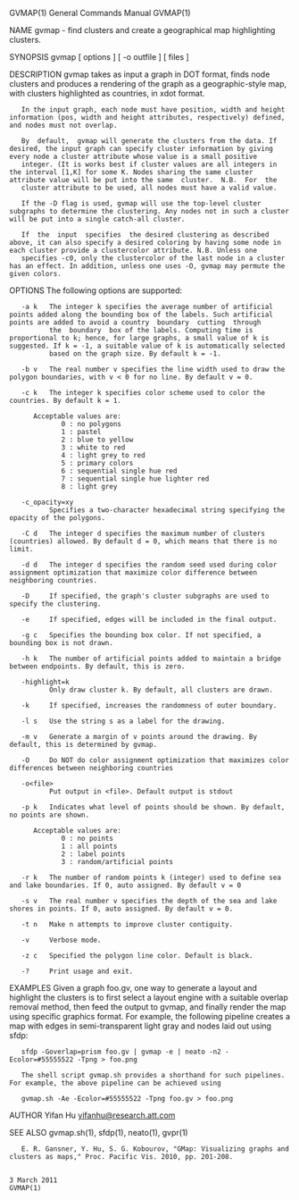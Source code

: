GVMAP(1)                                                                                 General Commands Manual                                                                                 GVMAP(1)

NAME
       gvmap - find clusters and create a geographical map highlighting clusters.

SYNOPSIS
       gvmap [ options ] [ -o outfile ] [ files ]

DESCRIPTION
       gvmap takes as input a graph in DOT format, finds node clusters and produces a rendering of the graph as a geographic-style map, with clusters highlighted as countries, in xdot format.

       In the input graph, each node must have position, width and height information (pos, width and height attributes, respectively) defined, and nodes must not overlap.

       By  default,  gvmap will generate the clusters from the data. If desired, the input graph can specify cluster information by giving every node a cluster attribute whose value is a small positive
       integer. (It is works best if cluster values are all integers in the interval [1,K] for some K. Nodes sharing the same cluster attribute value will be put into the same  cluster.  N.B.  For  the
       cluster attribute to be used, all nodes must have a valid value.

       If the -D flag is used, gvmap will use the top-level cluster subgraphs to determine the clustering. Any nodes not in such a cluster will be put into a single catch-all cluster.

       If  the  input  specifies  the desired clustering as described above, it can also specify a desired coloring by having some node in each cluster provide a clustercolor attribute. N.B. Unless one
       specifies -c0, only the clustercolor of the last node in a cluster has an effect. In addition, unless one uses -O, gvmap may permute the given colors.

OPTIONS
       The following options are supported:

       -a k   The integer k specifies the average number of artificial points added along the bounding box of the labels. Such artificial points are added to avoid a country  boundary  cutting  through
              the  boundary  box of the labels. Computing time is proportional to k; hence, for large graphs, a small value of k is suggested. If k = -1, a suitable value of k is automatically selected
              based on the graph size. By default k = -1.

       -b v   The real number v specifies the line width used to draw the polygon boundaries, with v < 0 for no line. By default v = 0.

       -c k   The integer k specifies color scheme used to color the countries. By default k = 1.

          Acceptable values are:
                 0 : no polygons
                 1 : pastel
                 2 : blue to yellow
                 3 : white to red
                 4 : light grey to red
                 5 : primary colors
                 6 : sequential single hue red
                 7 : sequential single hue lighter red
                 8 : light grey

       -c_opacity=xy
              Specifies a two-character hexadecimal string specifying the opacity of the polygons.

       -C d   The integer d specifies the maximum number of clusters (countries) allowed. By default d = 0, which means that there is no limit.

       -d d   The integer d specifies the random seed used during color assignment optimization that maximize color difference between neighboring countries.

       -D     If specified, the graph's cluster subgraphs are used to specify the clustering.

       -e     If specified, edges will be included in the final output.

       -g c   Specifies the bounding box color. If not specified, a bounding box is not drawn.

       -h k   The number of artificial points added to maintain a bridge between endpoints. By default, this is zero.

       -highlight=k
              Only draw cluster k. By default, all clusters are drawn.

       -k     If specified, increases the randomness of outer boundary.

       -l s   Use the string s as a label for the drawing.

       -m v   Generate a margin of v points around the drawing. By default, this is determined by gvmap.

       -O     Do NOT do color assignment optimization that maximizes color differences between neighboring countries

       -o<file>
              Put output in <file>. Default output is stdout

       -p k   Indicates what level of points should be shown. By default, no points are shown.

          Acceptable values are:
                 0 : no points
                 1 : all points
                 2 : label points
                 3 : random/artificial points

       -r k   The number of random points k (integer) used to define sea and lake boundaries. If 0, auto assigned. By default v = 0

       -s v   The real number v specifies the depth of the sea and lake shores in points. If 0, auto assigned. By default v = 0.

       -t n   Make n attempts to improve cluster contiguity.

       -v     Verbose mode.

       -z c   Specified the polygon line color. Default is black.

       -?     Print usage and exit.

EXAMPLES
       Given a graph foo.gv, one way to generate a layout and highlight the clusters is to first select a layout engine with a suitable overlap removal method,  then  feed  the  output  to  gvmap,  and
       finally render the map using specific graphics format. For example, the following pipeline creates a map with edges in semi-transparent light gray and nodes laid out using sfdp:

       sfdp -Goverlap=prism foo.gv | gvmap -e | neato -n2 -Ecolor=#55555522 -Tpng > foo.png

       The shell script gvmap.sh provides a shorthand for such pipelines. For example, the above pipeline can be achieved using

       gvmap.sh -Ae -Ecolor=#55555522 -Tpng foo.gv > foo.png

AUTHOR
       Yifan Hu <yifanhu@research.att.com>

SEE ALSO
       gvmap.sh(1), sfdp(1), neato(1), gvpr(1)

       E. R. Gansner, Y. Hu, S. G. Kobourov, "GMap: Visualizing graphs and clusters as maps," Proc. Pacific Vis. 2010, pp. 201‐208.

                                                                                               3 March 2011                                                                                      GVMAP(1)
